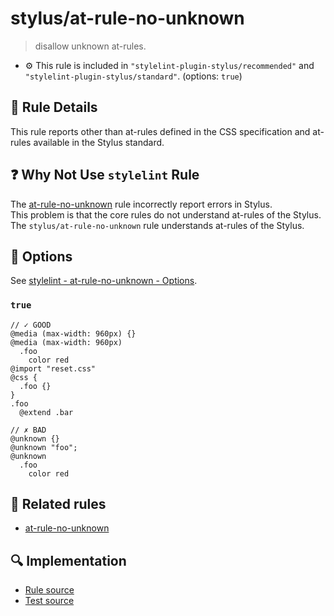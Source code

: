 # stylus/at-rule-no-unknown

> disallow unknown at-rules.

- :gear: This rule is included in `"stylelint-plugin-stylus/recommended"` and `"stylelint-plugin-stylus/standard"`. (options: `true`)

## :book: Rule Details

This rule reports other than at-rules defined in the CSS specification and at-rules available in the Stylus standard.

## :question: Why Not Use `stylelint` Rule

The [at-rule-no-unknown] rule incorrectly report errors in Stylus.  
This problem is that the core rules do not understand at-rules of the Stylus.  
The `stylus/at-rule-no-unknown` rule understands at-rules of the Stylus.

## :wrench: Options

See [stylelint - at-rule-no-unknown - Options](https://stylelint.io/user-guide/rules/at-rule-no-unknown#options).

### `true`

<stylelint-code-block :rules="{ 'stylus/at-rule-no-unknown': true }">

```styl
// ✓ GOOD
@media (max-width: 960px) {}
@media (max-width: 960px)
  .foo
    color red
@import "reset.css"
@css {
  .foo {}
}
.foo
  @extend .bar

// ✗ BAD
@unknown {}
@unknown "foo";
@unknown
  .foo
    color red
```

</stylelint-code-block>

## :couple: Related rules

- [at-rule-no-unknown]

[at-rule-no-unknown]: https://stylelint.io/user-guide/rules/at-rule-no-unknown

## :mag: Implementation

- [Rule source](https://github.com/stylus/stylelint-stylus/blob/main/lib/rules/at-rule-no-unknown.js)
- [Test source](https://github.com/stylus/stylelint-stylus/blob/main/tests/lib/rules/at-rule-no-unknown.js)
